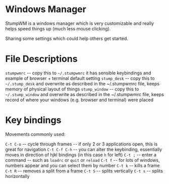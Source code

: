 # Windows Manager

StumpWM is a windows manager which is very customizable and really helps speed things up (much less mouse clicking).

Sharing some settings which could help others get started.


# File Descriptions

`stumpwmrc` -- copy this to `~/.stumpwmrc` it has sensible keybindings and example of browser + terminal default setting
`stump_desk` -- copy this to `~/.stump_desk` and overwrite as described in the ~/.stumpwmrc file, keeps memory of physical layout of things
`stump_window` -- copy this to `~/.stump_window` and overwrite as described in the ~/.stumpwmrc file, keeps record of where your windows (e.g. browser and terminal) were placed


# Key bindings

Movements commonly used:

`C-t C-o` -- cycle through frames -- if only 2 or 3 applications open, this is great for navigation
`C-t C-f C-h` -- you can alter the keybinding, essentially moves in direction of hjkl bindings (in this case `h` for left)
`C-t ;` -- enter a command -- such as `loadrc` or `quit` or `reload`
`C-t f` -- for lots of windows, numbers appear and you can select them by number
`C-t k` -- kills a frame
`C-t R` -- removes a split from a frame
`C-t S` -- splits vertically
`C-t s` -- splits horizontally
